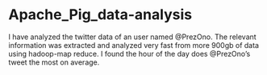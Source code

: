 # Apache_Pig_data-analysis
I have analyzed the twitter data of an user named @PrezOno. The relevant information was extracted and analyzed very fast from more 900gb of data using hadoop-map reduce. 
I found the hour of the day does @PrezOno’s tweet the most on average. 


